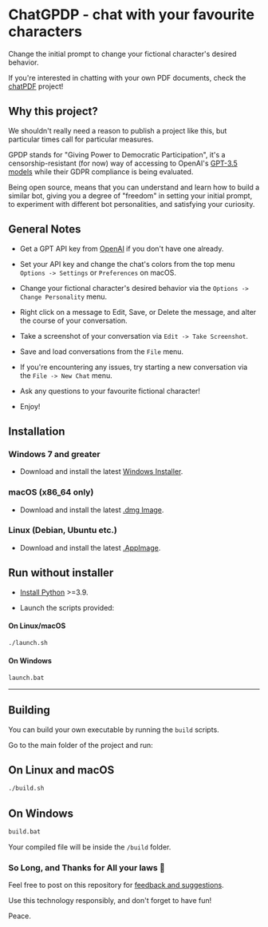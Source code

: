 # ChatGPDP - chat with your favourite characters

Change the initial prompt to change your fictional character's desired behavior.

If you're interested in chatting with your own PDF documents, check the [chatPDF](https://github.com/gabacode/chatPDF) project!

## Why this project?

We shouldn't really need a reason to publish a project like this, but particular times call for particular measures.

GPDP stands for "Giving Power to Democratic Participation", it's a censorship-resistant (for now) way of accessing to OpenAI's [GPT-3.5 models](https://platform.openai.com/docs/models/gpt-3-5) while their GDPR compliance is being evaluated.

Being open source, means that you can understand and learn how to build a similar bot, giving you a degree of "freedom" in setting your initial prompt, to experiment with different bot personalities, and satisfying your curiosity.

## General Notes

- Get a GPT API key from [OpenAI](https://platform.openai.com/account/api-keys) if you don't have one already.

- Set your API key and change the chat's colors from the top menu `Options -> Settings` or `Preferences` on macOS.

- Change your fictional character's desired behavior via the `Options -> Change Personality` menu.

- Right click on a message to Edit, Save, or Delete the message, and alter the course of your conversation.

- Take a screenshot of your conversation via `Edit -> Take Screenshot`.

- Save and load conversations from the `File` menu.

- If you're encountering any issues, try starting a new conversation via the `File -> New Chat` menu.

- Ask any questions to your favourite fictional character!

- Enjoy!

## Installation

### Windows 7 and greater

- Download and install the latest [Windows Installer](https://github.com/gabacode/chatGPDP/releases/latest).

### macOS (x86_64 only)

- Download and install the latest [.dmg Image](https://github.com/gabacode/chatGPDP/releases/latest).

### Linux (Debian, Ubuntu etc.)

- Download and install the latest [.AppImage](https://github.com/gabacode/chatGPDP/releases/latest).

## Run without installer

- [Install Python](https://www.python.org/downloads/) >=3.9.

- Launch the scripts provided:

#### On Linux/macOS

```bash
./launch.sh
```

#### On Windows

```bash
launch.bat
```

---

## Building

You can build your own executable by running the `build` scripts.

Go to the main folder of the project and run:

## On Linux and macOS

```bash
./build.sh
```

## On Windows

```bash
build.bat
```

Your compiled file will be inside the `/build` folder.

### So Long, and Thanks for All your laws 👋

Feel free to post on this repository for [feedback and suggestions](https://github.com/gabacode/chatGPDP/issues).

Use this technology responsibly, and don't forget to have fun!

Peace.
